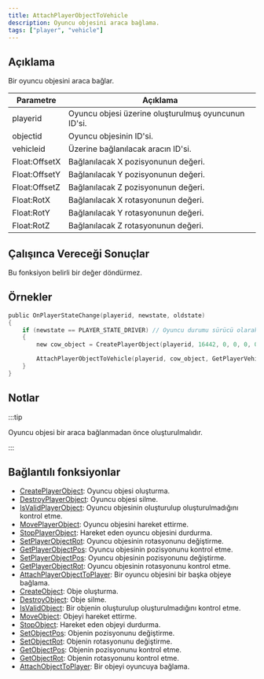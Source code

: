 ```yaml
---
title: AttachPlayerObjectToVehicle
description: Oyuncu objesini araca bağlama.
tags: ["player", "vehicle"]
---
```


## Açıklama

Bir oyuncu objesini araca bağlar. 

| Parametre     | Açıklama                                            |
| ------------- | --------------------------------------------------- |
| playerid      | Oyuncu objesi üzerine oluşturulmuş oyuncunun ID'si. |
| objectid      | Oyuncu objesinin ID'si.                             |
| vehicleid     | Üzerine bağlanılacak aracın ID'si.                  |
| Float:OffsetX | Bağlanılacak X pozisyonunun değeri.                 |
| Float:OffsetY | Bağlanılacak Y pozisyonunun değeri.                 |
| Float:OffsetZ | Bağlanılacak Z pozisyonunun değeri.                 |
| Float:RotX    | Bağlanılacak X rotasyonunun değeri.                 |
| Float:RotY    | Bağlanılacak Y rotasyonunun değeri.                 |
| Float:RotZ    | Bağlanılacak Z rotasyonunun değeri.                 |

## Çalışınca Vereceği Sonuçlar

Bu fonksiyon belirli bir değer döndürmez.

## Örnekler

```c
public OnPlayerStateChange(playerid, newstate, oldstate)
{
    if (newstate == PLAYER_STATE_DRIVER) // Oyuncu durumu sürücü olarak değişirse.
    {
        new cow_object = CreatePlayerObject(playerid, 16442, 0, 0, 0, 0, 0, 0); // İnek objesini yaratıyoruz.

        AttachPlayerObjectToVehicle(playerid, cow_object, GetPlayerVehicleID(playerid), 0.0, 0.0, 1.0, 0.0, 0.0, 0.0);
    }
}
```

## Notlar

:::tip

Oyuncu objesi bir araca bağlanmadan önce oluşturulmalıdır.

:::

## Bağlantılı fonksiyonlar

- [CreatePlayerObject](CreatePlayerObject): Oyuncu objesi oluşturma.
- [DestroyPlayerObject](DestroyPlayerObject): Oyuncu objesi silme.
- [IsValidPlayerObject](IsValidPlayerObject): Oyuncu objesinin oluşturulup oluşturulmadığını kontrol etme.
- [MovePlayerObject](MovePlayerObject): Oyuncu objesini hareket ettirme.
- [StopPlayerObject](StopPlayerObject): Hareket eden oyuncu objesini durdurma.
- [SetPlayerObjectRot](SetPlayerObjectRot): Oyuncu objesinin rotasyonunu değiştirme.
- [GetPlayerObjectPos](GetPlayerObjectPos): Oyuncu objesinin pozisyonunu kontrol etme.
- [SetPlayerObjectPos](SetPlayerObjectPos): Oyuncu objesinin pozisyonunu değiştirme.
- [GetPlayerObjectRot](GetPlayerObjectRot): Oyuncu objesinin rotasyonunu kontrol etme.
- [AttachPlayerObjectToPlayer](AttachPlayerObjectToPlayer): Bir oyuncu objesini bir başka objeye bağlama.
- [CreateObject](CreateObject): Obje oluşturma.
- [DestroyObject](DestroyObject): Obje silme.
- [IsValidObject](IsValidObject): Bir objenin oluşturulup oluşturulmadığını kontrol etme.
- [MoveObject](MoveObject): Objeyi hareket ettirme.
- [StopObject](StopObject): Hareket eden objeyi durdurma.
- [SetObjectPos](SetObjectPos): Objenin pozisyonunu değiştirme.
- [SetObjectRot](SetObjectRot): Objenin rotasyonunu değiştirme.
- [GetObjectPos](GetObjectPos): Objenin pozisyonunu kontrol etme.
- [GetObjectRot](GetObjectRot): Objenin rotasyonunu kontrol etme.
- [AttachObjectToPlayer](AttachObjectToPlayer): Bir objeyi oyuncuya bağlama.

